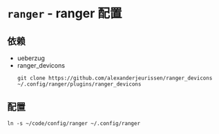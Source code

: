 # `ranger` - ranger 配置

## 依赖

- ueberzug
- ranger_devicons
  ```shell
  git clone https://github.com/alexanderjeurissen/ranger_devicons ~/.config/ranger/plugins/ranger_devicons
  ```

## 配置

```shell
ln -s ~/code/config/ranger ~/.config/ranger
```
